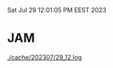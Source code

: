 Sat Jul 29 12:01:05 PM EEST 2023
# JAM
<a href='./cache/202307/29_12.log'>./cache/202307/29_12.log</a>
